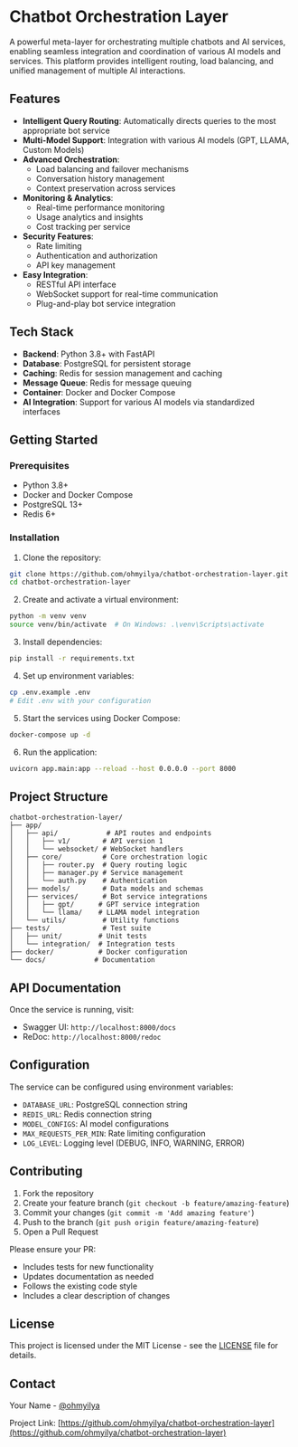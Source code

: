 # Chatbot Orchestration Layer

A powerful meta-layer for orchestrating multiple chatbots and AI services, enabling seamless integration and coordination of various AI models and services. This platform provides intelligent routing, load balancing, and unified management of multiple AI interactions.

## Features

- **Intelligent Query Routing**: Automatically directs queries to the most appropriate bot service
- **Multi-Model Support**: Integration with various AI models (GPT, LLAMA, Custom Models)
- **Advanced Orchestration**:
  - Load balancing and failover mechanisms
  - Conversation history management
  - Context preservation across services
- **Monitoring & Analytics**:
  - Real-time performance monitoring
  - Usage analytics and insights
  - Cost tracking per service
- **Security Features**:
  - Rate limiting
  - Authentication and authorization
  - API key management
- **Easy Integration**:
  - RESTful API interface
  - WebSocket support for real-time communication
  - Plug-and-play bot service integration

## Tech Stack

- **Backend**: Python 3.8+ with FastAPI
- **Database**: PostgreSQL for persistent storage
- **Caching**: Redis for session management and caching
- **Message Queue**: Redis for message queuing
- **Container**: Docker and Docker Compose
- **AI Integration**: Support for various AI models via standardized interfaces

## Getting Started

### Prerequisites

- Python 3.8+
- Docker and Docker Compose
- PostgreSQL 13+
- Redis 6+

### Installation

1. Clone the repository:
```bash
git clone https://github.com/ohmyilya/chatbot-orchestration-layer.git
cd chatbot-orchestration-layer
```

2. Create and activate a virtual environment:
```bash
python -m venv venv
source venv/bin/activate  # On Windows: .\venv\Scripts\activate
```

3. Install dependencies:
```bash
pip install -r requirements.txt
```

4. Set up environment variables:
```bash
cp .env.example .env
# Edit .env with your configuration
```

5. Start the services using Docker Compose:
```bash
docker-compose up -d
```

6. Run the application:
```bash
uvicorn app.main:app --reload --host 0.0.0.0 --port 8000
```

## Project Structure

```
chatbot-orchestration-layer/
├── app/
│   ├── api/            # API routes and endpoints
│   │   ├── v1/        # API version 1
│   │   └── websocket/ # WebSocket handlers
│   ├── core/          # Core orchestration logic
│   │   ├── router.py  # Query routing logic
│   │   ├── manager.py # Service management
│   │   └── auth.py    # Authentication
│   ├── models/        # Data models and schemas
│   ├── services/      # Bot service integrations
│   │   ├── gpt/      # GPT service integration
│   │   └── llama/    # LLAMA model integration
│   └── utils/         # Utility functions
├── tests/             # Test suite
│   ├── unit/         # Unit tests
│   └── integration/  # Integration tests
├── docker/           # Docker configuration
└── docs/            # Documentation
```

## API Documentation

Once the service is running, visit:
- Swagger UI: `http://localhost:8000/docs`
- ReDoc: `http://localhost:8000/redoc`

## Configuration

The service can be configured using environment variables:

- `DATABASE_URL`: PostgreSQL connection string
- `REDIS_URL`: Redis connection string
- `MODEL_CONFIGS`: AI model configurations
- `MAX_REQUESTS_PER_MIN`: Rate limiting configuration
- `LOG_LEVEL`: Logging level (DEBUG, INFO, WARNING, ERROR)

## Contributing

1. Fork the repository
2. Create your feature branch (`git checkout -b feature/amazing-feature`)
3. Commit your changes (`git commit -m 'Add amazing feature'`)
4. Push to the branch (`git push origin feature/amazing-feature`)
5. Open a Pull Request

Please ensure your PR:
- Includes tests for new functionality
- Updates documentation as needed
- Follows the existing code style
- Includes a clear description of changes

## License

This project is licensed under the MIT License - see the [LICENSE](LICENSE) file for details.

## Contact

Your Name - [@ohmyilya](https://github.com/ohmyilya)

Project Link: [https://github.com/ohmyilya/chatbot-orchestration-layer](https://github.com/ohmyilya/chatbot-orchestration-layer)

